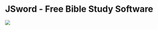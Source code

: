 # JSword - Free Bible Study Software

![](http://www.cloudbees.com/sites/default/files/Button-Powered-by-CB.png)